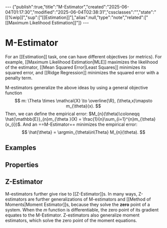 <div class="embed">---
{"publish":true,"title":"M-Estimator","created":"2025-06-04T01:17:30","modified":"2025-06-04T02:38:31","cssclasses":"","state":"[[%wip]]","sup":["[[Estimation]]"],"alias":null,"type":"note","related":["[[Maximum Likelihood Estimation]]"]}
---


# M-Estimator

For an [[Estimation]] task, one can have different objectives (or metrics). For example, [[Maximum Likelihood Estimation\|MLE]] maximizes the likelihood of the estimator, [[Mean Squared Error\|Least Squares]] minimizes its squared error, and [[Ridge Regression]] minimizes the squared error with a penalty term.

M-estimators generalize the above ideas by using a general objective function
$$
m: \Theta \times \mathcal{X} \to \overline{\R}, (\theta,x)\mapsto m_{\theta}(x).
$$
Then, we can define the empirical error: $M_{n}(\theta)\coloneqq \hat{\mathbb{E}}_{n}m_{\theta }(X) = \frac{1}{n}\sum_{i=1}^{n}m_{\theta}(x_{i})$. And an ==M-Estimator== minimizes the empirical error:
$$
\hat{\theta} = \argmin_{\theta\in\Theta} M_{n}(\theta).
$$

## Examples

## Properties

## Z-Estimator

M-estimators further give rise to [[Z-Estimator]]s. In many ways, Z-estimators are further generalizations of M-estimators and [[Method of Moments\|Moment Estimator]]s, because they solve the **zero** point of a system. When the $m$ function is differentiable, the zero point of its gradient equates to the M-Estimator. Z-estimators also generalize moment estimators, which solve the zero point of the moment equations.
</div>